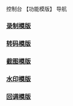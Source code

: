 控制台 【功能模版】 导航
### [录制模版](https://github.com/zhoudshu/documents/blob/main/cn/cloudlive/console_template_record.md)
### [转码模版](https://github.com/zhoudshu/documents/blob/main/cn/cloudlive/console_template_transcode.md)
### [截图模版](https://github.com/zhoudshu/documents/blob/main/cn/cloudlive/console_template_picture.md)
### [水印模版](https://github.com/zhoudshu/documents/blob/main/cn/cloudlive/console_template_watermark.md)
### [回调模版](https://github.com/zhoudshu/documents/blob/main/cn/cloudlive/console_template_callback.md)

